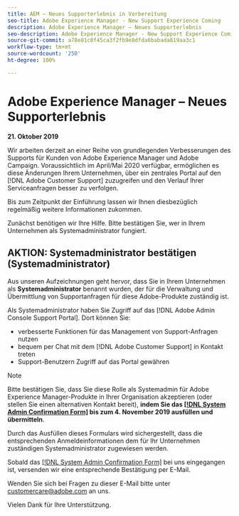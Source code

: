 ```yaml
---
title: AEM – Neues Supporterlebnis in Vorbereitung
seo-title: Adobe Experience Manager - New Support Experience Coming
description: Adobe Experience Manager – Neues Supporterlebnis
seo-description: Adobe Experience Manager - New Support Experience Coming
source-git-commit: a78e81c0f45ca3f2fb9e8dfda6babada819aa3c1
workflow-type: tm+mt
source-wordcount: '250'
ht-degree: 100%

---
```



# Adobe Experience Manager – Neues Supporterlebnis

**21. Oktober 2019**

Wir arbeiten derzeit an einer Reihe von grundlegenden Verbesserungen des Supports für Kunden von Adobe Experience Manager und Adobe Campaign. Voraussichtlich im April/Mai 2020 verfügbar, ermöglichen es diese Änderungen Ihrem Unternehmen, über ein zentrales Portal auf den [!DNL Adobe Customer Support] zuzugreifen und den Verlauf Ihrer Serviceanfragen besser zu verfolgen.

Bis zum Zeitpunkt der Einführung lassen wir Ihnen diesbezüglich regelmäßig weitere Informationen zukommen.

Zunächst benötigen wir Ihre Hilfe. Bitte bestätigen Sie, wer in Ihrem Unternehmen als Systemadministrator fungiert.

## AKTION: Systemadministrator bestätigen (Systemadministrator)

Aus unseren Aufzeichnungen geht hervor, dass Sie in Ihrem Unternehmen als **Systemadministrator** benannt wurden, der für die Verwaltung und Übermittlung von Supportanfragen für diese Adobe-Produkte zuständig ist.

Als Systemadministrator haben Sie Zugriff auf das [!DNL Adobe Admin Console Support Portal]. Dort können Sie:

* verbesserte Funktionen für das Management von Support-Anfragen nutzen
* bequem per Chat mit dem [!DNL Adobe Customer Support] in Kontakt treten
* Support-Benutzern Zugriff auf das Portal gewähren

>[!NOTE]
>
>Bitte bestätigen Sie, dass Sie diese Rolle als Systemadmin für Adobe Experience Manager-Produkte in Ihrer Organisation akzeptieren (oder stellen Sie einen alternativen Kontakt bereit), **indem Sie das [[!DNL System Admin Confirmation Form]](https://adobe.allegiancetech.com/cgi-bin/qwebcorporate.dll?idx=SSSVH6) bis zum 4. November 2019 ausfüllen und übermitteln**.
>
>Durch das Ausfüllen dieses Formulars wird sichergestellt, dass die entsprechenden Anmeldeinformationen dem für Ihr Unternehmen zuständigen Systemadministrator zugewiesen werden.

Sobald das [[!DNL System Admin Confirmation Form]](https://adobe.allegiancetech.com/cgi-bin/qwebcorporate.dll?idx=SSSVH6) bei uns eingegangen ist, versenden wir eine entsprechende Bestätigung per E-Mail.

Wenden Sie sich bei Fragen zu dieser E-Mail bitte unter customercare@adobe.com an uns.

Vielen Dank für Ihre Unterstützung.
